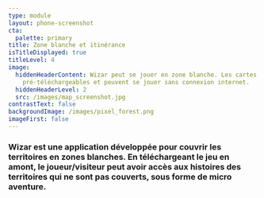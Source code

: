 ```yaml
---
type: module
layout: phone-screenshot
cta:
  palette: primary
title: Zone blanche et itinérance
isTitleDisplayed: true
titleLevel: 4
image:
  hiddenHeaderContent: Wizar peut se jouer en zone blanche. Les cartes sont
    pré-téléchargeables et peuvent se jouer sans connexion internet.
  hiddenHeaderLevel: 2
  src: /images/map_screenshot.jpg
contrastText: false
backgroundImage: /images/pixel_forest.png
imageFirst: false
---
```

### Wizar est une application développée pour couvrir les territoires en zones blanches. En téléchargeant le jeu en amont, le joueur/visiteur peut avoir accès aux histoires des territoires qui ne sont pas couverts, sous forme de micro aventure. 
